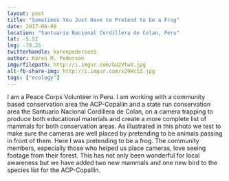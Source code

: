 ```yaml
---
layout: post
title: "Sometimes You Just Have to Pretend to be a Frog"
date: 2017-06-08
location: "Santuario Nacional Cordillera de Colan, Peru"
lat: -5.52
lng: -78.25
twitterhandle: karenpedersen5
author: Karen M. Pedersen
imgurfilepath: http://i.imgur.com/GU2VtwV.jpg
alt-fb-share-img: http://i.imgur.com/x29Hc1Z.jpg
tags: ["ecology"]
---
```


I am a Peace Corps Volunteer in Peru. I am working with a community based conservation area the ACP-Copallin and a state run conservation area the Santuario Nacional Cordillera de Colan, on a camera trapping to produce both educational materials and create a more complete list of mammals for both conservation areas. As illustrated in this photo we test to make sure the cameras are well placed by pretending to be animals passing in front of them. Here I was pretending to be a frog. The community members, especially those who helped us place cameras, love seeing footage from their forest. This has not only been wonderful for local awareness but we have added two new mammals and one new bird to the species list for the ACP-Copallin. 